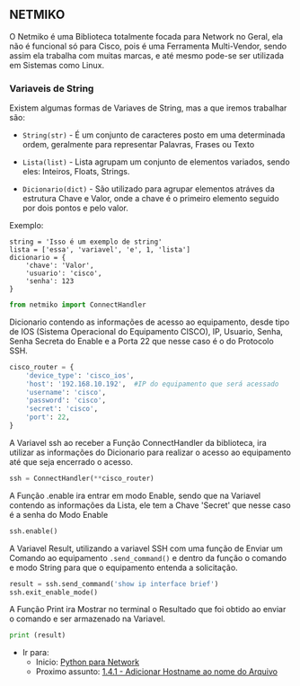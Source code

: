 ## NETMIKO

O Netmiko é uma Biblioteca totalmente focada para Network no Geral, ela não é funcional só para Cisco, pois é uma Ferramenta Multi-Vendor, sendo assim ela trabalha com muitas marcas, e até mesmo pode-se ser utilizada em Sistemas como Linux.

### Variaveis de String

Existem algumas formas de Variaves de String, mas a que iremos trabalhar são:

 - `String(str)` - É um conjunto de caracteres posto em uma determinada ordem, geralmente para representar Palavras, Frases ou Texto

 - `Lista(list)` - Lista agrupam um conjunto de elementos variados, sendo eles: Inteiros, Floats, Strings.

 - `Dicionario(dict)` - São utilizado para agrupar elementos atráves da estrutura Chave e Valor, onde a chave é o primeiro elemento seguido por dois pontos e pelo valor.

Exemplo:
```
string = 'Isso é um exemplo de string'
lista = ['essa', 'variavel', 'e', 1, 'lista']
dicionario = { 
    'chave': 'Valor',
    'usuario': 'cisco',
    'senha': 123    
} 
```

```python
from netmiko import ConnectHandler
```

Dicionario contendo as informações de acesso ao equipamento, desde tipo de IOS (Sistema Operacional do Equipamento CISCO), IP, Usuario, Senha, Senha Secreta do Enable e a Porta 22 que nesse caso é o do Protocolo SSH.

```python
cisco_router = {
    'device_type': 'cisco_ios',
    'host': '192.168.10.192',  #IP do equipamento que será acessado
    'username': 'cisco',
    'password': 'cisco',
    'secret': 'cisco',
    'port': 22,
}
```

A Variavel ssh ao receber a Função ConnectHandler da biblioteca, ira utilizar as informações do Dicionario para realizar o acesso ao equipamento até que seja encerrado o acesso.
```python
ssh = ConnectHandler(**cisco_router)
```

A Função .enable ira entrar em modo Enable, sendo que na Variavel contendo as informações da Lista, ele tem a Chave 'Secret' que nesse caso é a senha do Modo Enable
```python
ssh.enable()
```

A Variavel Result, utilizando a variavel SSH com uma função de Enviar um Comando ao equipamento `.send_command()` e dentro da função o comando e modo String para que o equipamento entenda a solicitação.
```python
result = ssh.send_command('show ip interface brief')
ssh.exit_enable_mode()
```

A Função Print ira Mostrar no terminal o Resultado que foi obtido ao enviar o comando e ser armazenado na Variavel.
```python
print (result)
```

- Ir para: 
    - Inicio: [Python para Network](https://github.com/ozumaru/CiscoDevNet---Python)
    - Proximo assunto: [1.4.1 - Adicionar Hostname ao nome do Arquivo](https://github.com/ozumaru/CiscoDevNet---Python/blob/master/Junção/New/1.4.1%20-%20Adicionar%20Hostname%20ao%20nome%20do%20Arquivo.md)